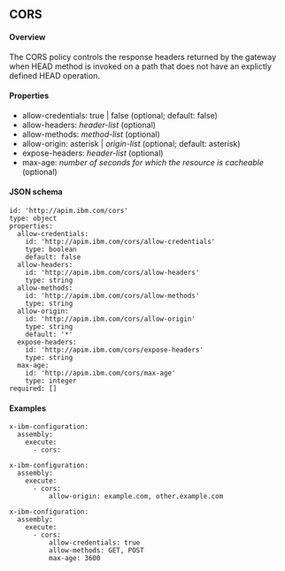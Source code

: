## CORS

#### Overview
The CORS policy controls the response headers returned by the gateway
when HEAD method is invoked on a path that does not have an explictly
defined HEAD operation.

#### Properties
* allow-credentials: true | false (optional; default: false)
* allow-headers: <i>header-list</i> (optional)
* allow-methods: <i>method-list</i> (optional)
* allow-origin: asterisk | <i>origin-list</i> (optional; default: asterisk)
* expose-headers: <i>header-list</i> (optional)
* max-age: <i>number of seconds for which the resource is cacheable</i> (optional)

#### JSON schema
```
id: 'http://apim.ibm.com/cors'
type: object
properties:
  allow-credentials:
    id: 'http://apim.ibm.com/cors/allow-credentials'
    type: boolean
    default: false
  allow-headers:
    id: 'http://apim.ibm.com/cors/allow-headers'
    type: string
  allow-methods:
    id: 'http://apim.ibm.com/cors/allow-methods'
    type: string
  allow-origin:
    id: 'http://apim.ibm.com/cors/allow-origin'
    type: string
    default: '*'
  expose-headers:
    id: 'http://apim.ibm.com/cors/expose-headers'
    type: string
  max-age:
    id: 'http://apim.ibm.com/cors/max-age'
    type: integer
required: []
```

#### Examples

```
x-ibm-configuration:
  assembly:
    execute:
      - cors:
```

```
x-ibm-configuration:
  assembly:
    execute:
      - cors:
          allow-origin: example.com, other.example.com
```

```
x-ibm-configuration:
  assembly:
    execute:
      - cors:
          allow-credentials: true
          allow-methods: GET, POST
          max-age: 3600
```
